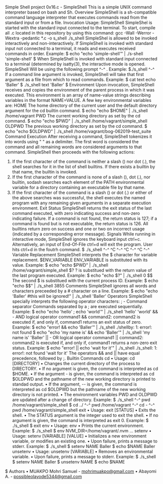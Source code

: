 Simple Shell project 0x16.c - SimpleShell
This is a simple UNIX command interpreter based on bash and Sh.
Overview
SimpleShell is a sh-compatible command language interpreter that executes commands read from the standard input or from a file.
Invocation
Usage: SimpleShell SimpleShel is started with the standard input connected to the terminal. To start, compile all .c located in this repository by using this command:
gcc -Wall -Werror -Wextra -pedantic *.c -o s_shell
./s_shell
SimpleShel is allowed to be invoked interactively and non-interactively. If SimpleShell is invoked with standard input not connected to a terminal, it reads and executes received commands in order.
Example:
$ echo "echo 'simple-shell'" | ./s-shell
'simple-shell'
$
When SimpleShell is invoked with standard input connected to a terminal (determined by isatty(3), the interactive mode is opened. SimpleShell Will be using the following prompt ^-^ .
Example:
$./s_shell
^-^
If a command line argument is invoked, SimpleShell will take that first argument as a file from which to read commands.
Example:
$ cat text
echo 'Baller'
$ ./s_shell text
'Baller'
$
Environment
Upon invocation, SimpleShell receives and copies the environment of the parent process in which it was executed. This environment is an array of name-value strings describing variables in the format NAME=VALUE. A few key environmental variables are:
HOME
The home directory of the current user and the default directory argument for the cd builtin command.
$ echo "echo $HOME" | ./s_shell
/home/vagrant
PWD
The current working directory as set by the cd command.
$ echo "echo $PWD" | ./s_shell
/home/vagrant/simple_shell
OLDPWD
The previous working directory as set by the cd command.
$ echo "echo $OLDPWD" | ./s_shell
/home/vagrant/bog-062019-test_suite
Command Execution
After receiving a command, SimpleShell tokenizes it into words using " " as a delimiter. The first word is considered the command and all remaining words are considered arguments to that command. SimpleShell then proceeds with the following actions:
1.	If the first character of the command is neither a slash (\) nor dot (.), the shell searches for it in the list of shell builtins. If there exists a builtin by that name, the builtin is invoked.
2.	If the first character of the command is none of a slash (\), dot (.), nor builtin, sodash searches each element of the PATH environmental variable for a directory containing an executable file by that name.
3.	If the first character of the command is a slash (\) or dot (.) or either of the above searches was successful, the shell executes the named program with any remaining given arguments in a separate execution environment.
Exit Status
SimpleShell returns the exit status of the last command executed, with zero indicating success and non-zero indicating failure. If a command is not found, the return status is 127; if a command is found but is not executable, the return status is 126. All builtins return zero on success and one or two on incorrect usage (indicated by a corresponding error message).
Signals
While running in interactive mode, SimpleShell ignores the keyboard input ctrl+c. Alternatively, an input of End-Of-File ctrl+d will exit the program.
User hits ctrl+d in the foutrh command.
$ ./s_shell
^-^ ^C
^-^ ^C
^-^ ^C
^-^
Variable Replacement
SimpleShell interprets the $ character for variable replacement.
$ENV_VARIABLE
ENV_VARIABLE is substituted with its value.
Example:
$ echo "echo $PWD" | ./s_shell
/home/vagrant/simple_shell
$?
? is substitued with the return value of the last program executed.
Example:
$ echo "echo $?" | ./s_shell
0
$$
The second $ is substitued with the current process ID.
Example:
$ echo "echo $$" | ./s_shell
3855
Comments
SimpleShell ignores all words and characters preceeded by a # character on a line.
Example:
$ echo "echo 'Baller' #this will be ignored!" | ./s_shell
'Baller'
Operators
SimpleShell specially interprets the following operator characters:
; - Command separator
Commands separated by a ; are executed sequentially.
Example:
$ echo "echo 'hello' ; echo 'world'" | ./s_shell
'hello'
'world'
&& - AND logical operator
command1 && command2: command2 is executed if, and only if, command1 returns an exit status of zero.
Example:
$ echo "error! && echo 'Baller'" | ./s_shell
./shellby: 1: error!: not found
$ echo "echo 'my name is' && echo 'Baller'" | ./s_shell
'my name is'
'Baller'
|| - OR logical operator
command1 || command2: command2 is executed if, and only if, command1 returns a non-zero exit status.
Example:
$ echo "error! || echo 'wait for it'" | ./s_shell
./s_shell: 1: error!: not found
'wait for it'
The operators && and || have equal precedence, followed by ;.
Builtin Commands
cd
•	Usage: cd [DIRECTORY]
•	Changes the current directory of the process to DIRECTORY.
•	If no argument is given, the command is interpreted as cd $HOME.
•	If the argument - is given, the command is interpreted as cd $OLDPWD and the pathname of the new working directory is printed to standad output.
•	If the argument, -- is given, the command is interpreted as cd $OLDPWD but the pathname of the new working directory is not printed.
•	The environment variables PWD and OLDPWD are updated after a change of directory.
Example:
$ ./s_shell
^-^ pwd
/home/vagrant/simple_shell
$ cd ../
^-^ pwd
/home/vagrant
^-^ cd -
^-^ pwd
/home/vagrant/simple_shell
exit
•	Usage: exit [STATUS]
•	Exits the shell.
•	The STATUS argument is the integer used to exit the shell.
•	If no argument is given, the command is interpreted as exit 0.
Example:
$ ./s_shell
$ exit
env
•	Usage: env
•	Prints the current environment.
Example:
$ ./s_shell
$ env
NVM_DIR=/home/vagrant/.nvm
...
setenv
•	Usage: setenv [VARIABLE] [VALUE]
•	Initializes a new environment variable, or modifies an existing one.
•	Upon failure, prints a message to stderr.
Example:
$ ./s_shell
$ setenv NAME Baller
$ echo $NAME
Baller
unsetenv
•	Usage: unsetenv [VARIABLE]
•	Removes an environmental variable.
•	Upon failure, prints a message to stderr.
Example:
$ ./s_shell
$ setenv NAME Baller
$ unsetenv NAME
$ echo $NAME

$
Authors
•	MUAKPO Mohri Samuel - mohrimuakpo@gmail.com
•	Abayomi A. - possibleolayode5344@gmail.com


